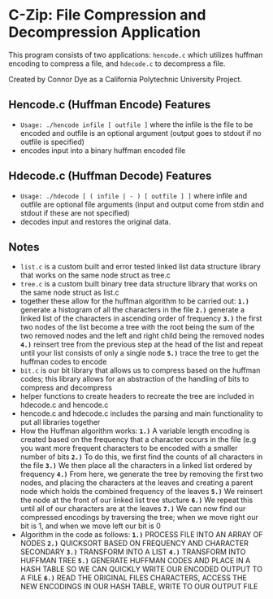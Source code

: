 # C-Zip: File Compression and Decompression Application

This program consists of two applications: `hencode.c` which utilizes huffman encoding to compress a file, and `hdecode.c` to decompress a file.

Created by Connor Dye as a California Polytechnic University Project.

## Hencode.c (Huffman Encode) Features
- `Usage: ./hencode infile [ outfile ]` where the infile is the file to be encoded and outfile is an optional argument (output goes to stdout if no outfile is specified)
- encodes input into a binary huffman encoded file

## Hdecode.c (Huffman Decode) Features
- `Usage: ./hdecode [ ( infile | - ) [ outfile ] ]` where infile and outfile are optional file arguments (input and output come from stdin and stdout if these are not specified)
- decodes input and restores the original data.

## Notes
- `list.c` is a custom built and error tested linked list data structure library that works on the same node struct as tree.c
- `tree.c` is a custom built binary tree data structure library that works on the same node struct as list.c
- together these allow for the huffman algorithm to be carried out:  **`1.)`** generate a histogram of all the characters in the file  **`2.)`** generate a linked list of the characters in ascending order of frequency  **`3.)`** the first two nodes of the list become a tree with the root being the sum of the two removed nodes and the left and right child being the removed nodes  **`4.)`** reinsert tree from the previous step at the head of the list and repeat until your list consists of only a single node  **`5.)`** trace the tree to get the huffman codes to encode
- `bit.c` is our bit library that allows us to compress based on the huffman codes; this library allows for an abstraction of the handling of bits to compress and decompress
- helper functions to create headers to recreate the tree are included in hdecode.c and hencode.c
- hencode.c and hdecode.c includes the parsing and main functionality to put all libraries together
- How the Huffman algorithm works: **`1.)`** A variable length encoding is created based on the frequency that a character occurs in the file (e.g you want more frequent characters to be encoded with a smaller number of bits **`2.)`** To do this, we first find the counts of all characters in the file  **`3.)`**  We then place all the characters in a linked list ordered by frequency **`4.)`** From here, we generate the tree by removing the first two nodes, and placing the characters at the leaves and creating a parent node which holds the combined frequency of the leaves **`5.)`** We reinsert the node at the front of our linked list tree stucture  **`6.)`** We repeat this until all of our characters are at the leaves **`7.)`** We can now find our compressed encodings by traversing the tree; when we move right our bit is 1, and when we move left our bit is 0
- Algorithm in the code as follows: **`1.)`** PROCESS FILE INTO AN ARRAY OF NODES **`2.)`** QUICKSORT BASED ON FREQUENCY AND CHARACTER SECONDARY **`3.)`** TRANSFORM INTO A LIST **`4.)`** TRANSFORM INTO HUFFMAN TREE **`5.)`** GENERATE HUFFMAN CODES AND PLACE IN A HASH TABLE SO WE CAN QUICKLY WRITE OUR ENCODED OUTPUT TO A FILE **`6.)`** READ THE ORIGINAL FILES CHARACTERS, ACCESS THE NEW ENCODINGS IN OUR HASH TABLE, WRITE TO OUR OUTPUT FILE
